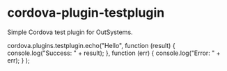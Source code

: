 # cordova-plugin-testplugin

Simple Cordova test plugin for OutSystems.

cordova.plugins.testplugin.echo("Hello", 
  function (result) { console.log("Success: " + result); }, 
  function (err) { console.log("Error: " + err); }
);

